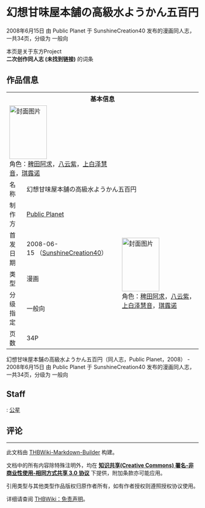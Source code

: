 # 幻想甘味屋本舗の高級水ようかん五百円

<!-- source html: G:\repos\THBWiki-Markdown-Builder\THBWikiMarkdown\Temp\main\3\36\ns0%3A%E5%B9%BB%E6%83%B3%E7%94%98%E5%91%B3%E5%B1%8B%E6%9C%AC%E8%88%97%E3%81%AE%E9%AB%98%E7%B4%9A%E6%B0%B4%E3%82%88%E3%81%86%E3%81%8B%E3%82%93%E4%BA%94%E7%99%BE%E5%86%86.html -->

2008年6月15日 由 Public Planet 于 SunshineCreation40 发布的漫画同人志，一共34页，分级为 一般向

本页是关于东方Project  
 **二次创作同人志 (未找到链接)** 的词条

## 作品信息

<table><tbody><tr><th colspan="3">基本信息</th></tr><tr><td class="cover-artwork-mobile" colspan="2"><a href="./文件-幻想甘味屋本舗の高級水ようかん五百円封面.jpg.md" class="image" title="封面图片"><img alt="封面图片" src="https://upload.thwiki.cc/thumb/a/ad/%E5%B9%BB%E6%83%B3%E7%94%98%E5%91%B3%E5%B1%8B%E6%9C%AC%E8%88%97%E3%81%AE%E9%AB%98%E7%B4%9A%E6%B0%B4%E3%82%88%E3%81%86%E3%81%8B%E3%82%93%E4%BA%94%E7%99%BE%E5%86%86%E5%B0%81%E9%9D%A2.jpg/98px-%E5%B9%BB%E6%83%B3%E7%94%98%E5%91%B3%E5%B1%8B%E6%9C%AC%E8%88%97%E3%81%AE%E9%AB%98%E7%B4%9A%E6%B0%B4%E3%82%88%E3%81%86%E3%81%8B%E3%82%93%E4%BA%94%E7%99%BE%E5%86%86%E5%B0%81%E9%9D%A2.jpg" decoding="async" loading="lazy" width="98" height="140" srcset="https://upload.thwiki.cc/thumb/a/ad/%E5%B9%BB%E6%83%B3%E7%94%98%E5%91%B3%E5%B1%8B%E6%9C%AC%E8%88%97%E3%81%AE%E9%AB%98%E7%B4%9A%E6%B0%B4%E3%82%88%E3%81%86%E3%81%8B%E3%82%93%E4%BA%94%E7%99%BE%E5%86%86%E5%B0%81%E9%9D%A2.jpg/146px-%E5%B9%BB%E6%83%B3%E7%94%98%E5%91%B3%E5%B1%8B%E6%9C%AC%E8%88%97%E3%81%AE%E9%AB%98%E7%B4%9A%E6%B0%B4%E3%82%88%E3%81%86%E3%81%8B%E3%82%93%E4%BA%94%E7%99%BE%E5%86%86%E5%B0%81%E9%9D%A2.jpg 1.5x, https://upload.thwiki.cc/thumb/a/ad/%E5%B9%BB%E6%83%B3%E7%94%98%E5%91%B3%E5%B1%8B%E6%9C%AC%E8%88%97%E3%81%AE%E9%AB%98%E7%B4%9A%E6%B0%B4%E3%82%88%E3%81%86%E3%81%8B%E3%82%93%E4%BA%94%E7%99%BE%E5%86%86%E5%B0%81%E9%9D%A2.jpg/195px-%E5%B9%BB%E6%83%B3%E7%94%98%E5%91%B3%E5%B1%8B%E6%9C%AC%E8%88%97%E3%81%AE%E9%AB%98%E7%B4%9A%E6%B0%B4%E3%82%88%E3%81%86%E3%81%8B%E3%82%93%E4%BA%94%E7%99%BE%E5%86%86%E5%B0%81%E9%9D%A2.jpg 2x" data-file-width="268" data-file-height="384"></a><div class="cover-char">角色：<a href="./稗田阿求.md" title="稗田阿求">稗田阿求</a>，<a href="./八云紫.md" title="八云紫">八云紫</a>，<a href="./上白泽慧音.md" title="上白泽慧音">上白泽慧音</a>，<a href="./琪露诺.md" title="琪露诺">琪露诺</a></div></td>
</tr><tr><td class="label">名称</td><td colspan="2"> 幻想甘味屋本舗の高級水ようかん五百円 </td></tr><tr><td class="label">制作方</td><td><a href="./Public_Planet.md" title="Public Planet">Public Planet</a></td><td class="cover-artwork" rowspan="5" style="min-width:140px;"><a href="./文件-幻想甘味屋本舗の高級水ようかん五百円封面.jpg.md" class="image" title="封面图片"><img alt="封面图片" src="https://upload.thwiki.cc/thumb/a/ad/%E5%B9%BB%E6%83%B3%E7%94%98%E5%91%B3%E5%B1%8B%E6%9C%AC%E8%88%97%E3%81%AE%E9%AB%98%E7%B4%9A%E6%B0%B4%E3%82%88%E3%81%86%E3%81%8B%E3%82%93%E4%BA%94%E7%99%BE%E5%86%86%E5%B0%81%E9%9D%A2.jpg/98px-%E5%B9%BB%E6%83%B3%E7%94%98%E5%91%B3%E5%B1%8B%E6%9C%AC%E8%88%97%E3%81%AE%E9%AB%98%E7%B4%9A%E6%B0%B4%E3%82%88%E3%81%86%E3%81%8B%E3%82%93%E4%BA%94%E7%99%BE%E5%86%86%E5%B0%81%E9%9D%A2.jpg" decoding="async" loading="lazy" width="98" height="140" srcset="https://upload.thwiki.cc/thumb/a/ad/%E5%B9%BB%E6%83%B3%E7%94%98%E5%91%B3%E5%B1%8B%E6%9C%AC%E8%88%97%E3%81%AE%E9%AB%98%E7%B4%9A%E6%B0%B4%E3%82%88%E3%81%86%E3%81%8B%E3%82%93%E4%BA%94%E7%99%BE%E5%86%86%E5%B0%81%E9%9D%A2.jpg/146px-%E5%B9%BB%E6%83%B3%E7%94%98%E5%91%B3%E5%B1%8B%E6%9C%AC%E8%88%97%E3%81%AE%E9%AB%98%E7%B4%9A%E6%B0%B4%E3%82%88%E3%81%86%E3%81%8B%E3%82%93%E4%BA%94%E7%99%BE%E5%86%86%E5%B0%81%E9%9D%A2.jpg 1.5x, https://upload.thwiki.cc/thumb/a/ad/%E5%B9%BB%E6%83%B3%E7%94%98%E5%91%B3%E5%B1%8B%E6%9C%AC%E8%88%97%E3%81%AE%E9%AB%98%E7%B4%9A%E6%B0%B4%E3%82%88%E3%81%86%E3%81%8B%E3%82%93%E4%BA%94%E7%99%BE%E5%86%86%E5%B0%81%E9%9D%A2.jpg/195px-%E5%B9%BB%E6%83%B3%E7%94%98%E5%91%B3%E5%B1%8B%E6%9C%AC%E8%88%97%E3%81%AE%E9%AB%98%E7%B4%9A%E6%B0%B4%E3%82%88%E3%81%86%E3%81%8B%E3%82%93%E4%BA%94%E7%99%BE%E5%86%86%E5%B0%81%E9%9D%A2.jpg 2x" data-file-width="268" data-file-height="384"></a><div class="cover-char">角色：<a href="./稗田阿求.md" title="稗田阿求">稗田阿求</a>，<a href="./八云紫.md" title="八云紫">八云紫</a>，<a href="./上白泽慧音.md" title="上白泽慧音">上白泽慧音</a>，<a href="./琪露诺.md" title="琪露诺">琪露诺</a></div></td>
</tr><tr><td class="label">首发日期</td><td>2008-06-15&#160;（<a href="/展会作品列表?e=SunshineCreation%2340">SunshineCreation40</a>）</td></tr><tr><td class="label">类型</td><td>漫画</td></tr><tr><td class="label">分级指定</td><td>一般向</td></tr><tr><td class="label">页数</td><td>34P</td></tr></tbody></table>

幻想甘味屋本舗の高級水ようかん五百円（同人志，Public Planet，2008） - 2008年6月15日 由 Public Planet 于 SunshineCreation40 发布的漫画同人志，一共34页，分级为 一般向

## Staff
: [公星](./公星.md)


## 评论




---

此文档由 [THBWiki-Markdown-Builder](https://github.com/Delsin-Yu/THBWiki-Markdown-Builder) 构建。

文档中的所有内容除特殊注明外，均在 [**知识共享(Creative Commons) 署名-非商业性使用-相同方式共享 3.0 协议**](https://creativecommons.org/licenses/by-sa/3.0/deed.zh-hans) 下提供，附加条款亦可能应用。

引用类型与其他类型作品版权归原作者所有，如有作者授权则遵照授权协议使用。

详细请查阅 [THBWiki：免责声明](https://thbwiki.cc/THBWiki:%E5%85%8D%E8%B4%A3%E5%A3%B0%E6%98%8E)。

